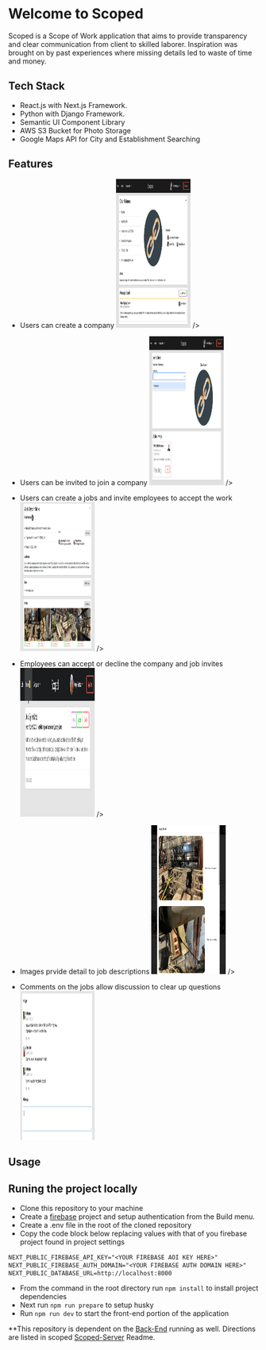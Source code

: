 # Welcome to Scoped

Scoped is a Scope of Work application that aims to provide transparency and clear communication from client to skilled laborer.  Inspiration was brought on by past experiences where missing details led to waste of time and money.

## Tech Stack

- React.js with Next.js Framework.
- Python with Django Framework.
- Semantic UI Component Library
- AWS S3 Bucket for Photo Storage
- Google Maps API for City and Establishment Searching

## Features

- Users can create a company
<img 
src="./styles/images/company.png" 
style="display: inline-block; margin: 0 auto; width: 150px; height: 300px ">
/>

- Users can be invited to join a company
<img
src="./styles/images/invite.png"
style="display: inline-block; margin: 0 auto; width: 150px; height: 300px ">
/>
- Users can create a jobs and invite employees to accept the work
<img 
src="./styles/images/job.png"
style="display: inline-block; margin: 0 auto; width: 150px; height: 300px ">
/>

- Employees can accept or decline the company and job invites
<img
src="./styles/images/jobInvite.png"
style="display: inline-block; margin: 0 auto; width: 150px; height: 300px ">
/>

- Images prvide detail to job descriptions
<img
src="./styles/images/imageDetail.png"
style="display: inline-block; margin: 0 auto; width: 150px; height: 300px ">
/>

- Comments on the jobs allow discussion to clear up questions
<img
src="./styles/images/messaging.png"
style="display: inline-block; margin: 0 auto; width: 150px; height: 300px ">
>

## Usage
<h2>Runing the project locally</h2>

- Clone this repository to your machine
- Create a [firebase](https://firebase.google.com/) project and setup authentication from the Build menu.
- Create a .env file in the root of the cloned repository
- Copy the code block below replacing values with that of you firebase project found in project settings
```
NEXT_PUBLIC_FIREBASE_API_KEY="<YOUR FIREBASE AOI KEY HERE>"
NEXT_PUBLIC_FIREBASE_AUTH_DOMAIN="<YOUR FIREBASE AUTH DOMAIN HERE>"
NEXT_PUBLIC_DATABASE_URL=http://localhost:8000
```
- From the command in the root directory run `npm install` to install project dependencies
- Next run `npm run prepare` to setup husky
- Run `npm run dev` to start the front-end portion of the application

**This repository is dependent on the [Back-End](https://github.com/TwoFivinClimber/Scoped-Server) running as well.  Directions are listed in scoped [Scoped-Server](https://github.com/TwoFivinClimber/Scoped-Server) Readme.

